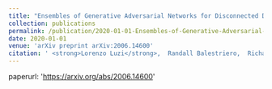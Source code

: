 ```yaml
---
title: "Ensembles of Generative Adversarial Networks for Disconnected Data"
collection: publications
permalink: /publication/2020-01-01-Ensembles-of-Generative-Adversarial-Networks-for-Disconnected-Data
date: 2020-01-01
venue: 'arXiv preprint arXiv:2006.14600'
citation: ' <strong>Lorenzo Luzi</strong>,  Randall Balestriero,  Richard Baraniuk, <a href="https://arxiv.org/abs/2006.14600">Ensembles of Generative Adversarial Networks for Disconnected Data</a>. arXiv preprint arXiv:2006.14600, 2020.'
---
```

paperurl: 'https://arxiv.org/abs/2006.14600'